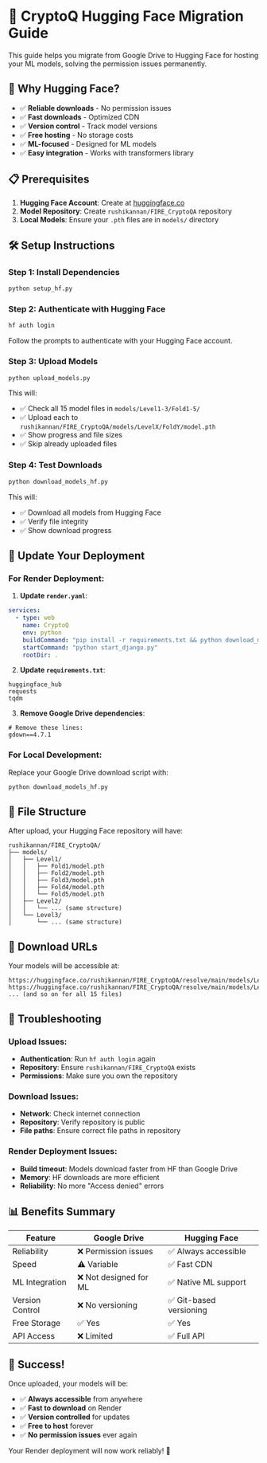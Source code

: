 # 🚀 CryptoQ Hugging Face Migration Guide

This guide helps you migrate from Google Drive to Hugging Face for hosting your ML models, solving the permission issues permanently.

## 🎯 Why Hugging Face?

- ✅ **Reliable downloads** - No permission issues
- ✅ **Fast downloads** - Optimized CDN
- ✅ **Version control** - Track model versions
- ✅ **Free hosting** - No storage costs
- ✅ **ML-focused** - Designed for ML models
- ✅ **Easy integration** - Works with transformers library

## 📋 Prerequisites

1. **Hugging Face Account**: Create at [huggingface.co](https://huggingface.co)
2. **Model Repository**: Create `rushikannan/FIRE_CryptoQA` repository
3. **Local Models**: Ensure your `.pth` files are in `models/` directory

## 🛠️ Setup Instructions

### Step 1: Install Dependencies
```bash
python setup_hf.py
```

### Step 2: Authenticate with Hugging Face
```bash
hf auth login
```
Follow the prompts to authenticate with your Hugging Face account.

### Step 3: Upload Models
```bash
python upload_models.py
```

This will:
- ✅ Check all 15 model files in `models/Level1-3/Fold1-5/`
- ✅ Upload each to `rushikannan/FIRE_CryptoQA/models/LevelX/FoldY/model.pth`
- ✅ Show progress and file sizes
- ✅ Skip already uploaded files

### Step 4: Test Downloads
```bash
python download_models_hf.py
```

This will:
- ✅ Download all models from Hugging Face
- ✅ Verify file integrity
- ✅ Show download progress

## 🔄 Update Your Deployment

### For Render Deployment:

1. **Update `render.yaml`**:
```yaml
services:
  - type: web
    name: CryptoQ
    env: python
    buildCommand: "pip install -r requirements.txt && python download_models_hf.py"
    startCommand: "python start_django.py"
    rootDir: .
```

2. **Update `requirements.txt`**:
```
huggingface_hub
requests
tqdm
```

3. **Remove Google Drive dependencies**:
```
# Remove these lines:
gdown==4.7.1
```

### For Local Development:

Replace your Google Drive download script with:
```bash
python download_models_hf.py
```

## 📁 File Structure

After upload, your Hugging Face repository will have:
```
rushikannan/FIRE_CryptoQA/
├── models/
│   ├── Level1/
│   │   ├── Fold1/model.pth
│   │   ├── Fold2/model.pth
│   │   ├── Fold3/model.pth
│   │   ├── Fold4/model.pth
│   │   └── Fold5/model.pth
│   ├── Level2/
│   │   └── ... (same structure)
│   └── Level3/
│       └── ... (same structure)
```

## 🔗 Download URLs

Your models will be accessible at:
```
https://huggingface.co/rushikannan/FIRE_CryptoQA/resolve/main/models/Level1/Fold1/model.pth
https://huggingface.co/rushikannan/FIRE_CryptoQA/resolve/main/models/Level1/Fold2/model.pth
... (and so on for all 15 files)
```

## 🚨 Troubleshooting

### Upload Issues:
- **Authentication**: Run `hf auth login` again
- **Repository**: Ensure `rushikannan/FIRE_CryptoQA` exists
- **Permissions**: Make sure you own the repository

### Download Issues:
- **Network**: Check internet connection
- **Repository**: Verify repository is public
- **File paths**: Ensure correct file paths in repository

### Render Deployment Issues:
- **Build timeout**: Models download faster from HF than Google Drive
- **Memory**: HF downloads are more efficient
- **Reliability**: No more "Access denied" errors

## 📊 Benefits Summary

| Feature | Google Drive | Hugging Face |
|---------|-------------|--------------|
| Reliability | ❌ Permission issues | ✅ Always accessible |
| Speed | ⚠️ Variable | ✅ Fast CDN |
| ML Integration | ❌ Not designed for ML | ✅ Native ML support |
| Version Control | ❌ No versioning | ✅ Git-based versioning |
| Free Storage | ✅ Yes | ✅ Yes |
| API Access | ❌ Limited | ✅ Full API |

## 🎉 Success!

Once uploaded, your models will be:
- ✅ **Always accessible** from anywhere
- ✅ **Fast to download** on Render
- ✅ **Version controlled** for updates
- ✅ **Free to host** forever
- ✅ **No permission issues** ever again

Your Render deployment will now work reliably! 🚀



